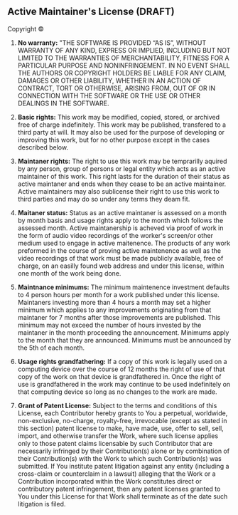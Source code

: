 Active Maintainer's License (DRAFT)
---------------------------------

Copyright © <year> <copyright holders>

1. **No warranty:** "THE SOFTWARE IS PROVIDED “AS IS”, WITHOUT WARRANTY OF ANY KIND, EXPRESS OR IMPLIED, INCLUDING BUT NOT LIMITED TO THE WARRANTIES OF MERCHANTABILITY, FITNESS FOR A PARTICULAR PURPOSE AND NONINFRINGEMENT. IN NO EVENT SHALL THE AUTHORS OR COPYRIGHT HOLDERS BE LIABLE FOR ANY CLAIM, DAMAGES OR OTHER LIABILITY, WHETHER IN AN ACTION OF CONTRACT, TORT OR OTHERWISE, ARISING FROM, OUT OF OR IN CONNECTION WITH THE SOFTWARE OR THE USE OR OTHER DEALINGS IN THE SOFTWARE.

2. **Basic rights:** This work may be modified, copied, stored, or archived free of charge indefinitely. This work may be published, transfered to a third party at will. It may also be used for the purpose of developing or improving this work, but for no other purpose except in the cases described below.

3. **Maintaner rights:** The right to use this work may be temprarilly aquired by any person, group of persons or legal entity which acts as an active maintainer of this work. This right lasts for the duration of their status as active maintaner and ends when they cease to be an active maintainer. Active maintainers may also sublicense their right to use this work to third parties and may do so under any terms they deam fit.

4. **Maitaner status:** Status as an active maintaner is assessed on a month by month basis and usage rights apply to the month which follows the assessed month. Active maintanership is acheved via proof of work in the form of audio video recordings of the worker's screen/or other medium used to engage in active maitenence. The products of any work preformed in the course of proving active maintenence as well as the video recordings of that work must be made publicly available, free of charge, on an easilly found web address and under this license, within one month of the work being done.

5. **Maintnance minimums:** The minimum maintenence investment defaults to 4 person hours per month for a work published under this license. Maintaners investing more than 4 hours a month may set a higher minimum which applies to any improvements originating from that maintaner for 7 months after those improvements are published. This minimum may not exceed the number of hours invested by the maintaner in the month proceeding the announcement. Minimums apply to the month that they are announced. Minimums must be announced by the 5th of each month.

6. **Usage rights grandfathering:** If a copy of this work is legally used on a computing device over the course of 12 months the right of use of that copy of the work on that device is grandfathered in. Once the right of use is grandfathered in the work may continue to be used indefinitely on that computing device so long as no changes to the work are made.

7. **Grant of Patent License:** Subject to the terms and conditions of this License, each Contributor hereby grants to You a perpetual, worldwide, non-exclusive, no-charge, royalty-free, irrevocable (except as stated in this section) patent license to make, have made, use, offer to sell, sell, import, and otherwise transfer the Work, where such license applies only to those patent claims licensable by such Contributor that are necessarily infringed by their Contribution(s) alone or by combination of their Contribution(s) with the Work to which such Contribution(s) was submitted. If You institute patent litigation against any entity (including a cross-claim or counterclaim in a lawsuit) alleging that the Work or a Contribution incorporated within the Work constitutes direct or contributory patent infringement, then any patent licenses granted to You under this License for that Work shall terminate as of the date such litigation is filed.
